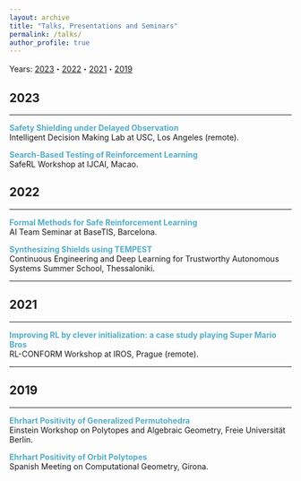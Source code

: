 ```yaml
---
layout: archive
title: "Talks, Presentations and Seminars"
permalink: /talks/
author_profile: true
---
```


Years: [2023](#2023)・[2022](#2022)・[2021](#2021)・[2019](#2019)


## 2023 ##

---

<p>
<strong style="color:#52adc8">Safety Shielding under Delayed Observation
</strong> <br>
Intelligent Decision Making Lab at USC, Los Angeles (remote).
</p>


<p> 
<strong style="color:#52adc8">Search-Based Testing of Reinforcement Learning</strong> <br>
SafeRL Workshop at IJCAI, Macao.
</p>


## 2022 ##

---

<p> 
<strong style="color:#52adc8">Formal Methods for Safe Reinforcement Learning</strong> <br>
AI Team Seminar at BaseTIS, Barcelona.
</p>

<p> 
<strong style="color:#52adc8">Synthesizing Shields using TEMPEST</strong> <br>
Continuous Engineering and Deep Learning for Trustworthy Autonomous Systems Summer School, Thessaloniki.
</p>

---

## 2021 ##

---

<p> 
<strong style="color:#52adc8">Improving RL by clever initialization: a case study playing Super Mario Bros</strong> <br>
RL-CONFORM Workshop at IROS, Prague (remote).
</p>


---

## 2019 ##

---


<p> 
<strong style="color:#52adc8">Ehrhart Positivity of Generalized Permutohedra</strong> <br>
Einstein Workshop on Polytopes and Algebraic Geometry, Freie Universität Berlin.
</p>

<p> 
<strong style="color:#52adc8">Ehrhart Positivity of Orbit Polytopes</strong> <br>
Spanish Meeting on Computational Geometry, Girona.
</p>

